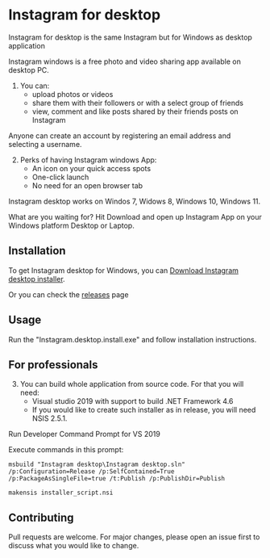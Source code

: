 # Instagram for desktop

Instagram for desktop is the same Instagram but for Windows as desktop application

Instagram windows is a free photo and video sharing app available on desktop PC.

1.   You can: 
     - upload photos or videos
     - share them with their followers or with a select group of friends
     - view, comment and like posts shared by their friends posts on Instagram

Anyone can create an account by registering an email address and selecting a username.

2.   Perks of having Instagram windows App:
     - An icon on your quick access spots
     - One-click launch
     - No need for an open browser tab

Instagram desktop works on Windos 7, Widows 8, Windows 10, Windows 11.

What are you waiting for? Hit Download and open up Instagram App on your Windows platform Desktop or Laptop.

## Installation

To get Instagram desktop for Windows, you can [Download Instagram desktop installer](https://github.com/AppsForDesktop/Instagram-desktop/releases/download/1.0.0/Instagram.desktop.install.exe).

Or you can check the [releases](https://github.com/AppsForDesktop/Instagram-desktop/releases) page

## Usage

Run the "Instagram.desktop.install.exe" and follow installation instructions.

## For professionals

3.   You can build whole application from source code. For that you will need:
     - Visual studio 2019 with support to build .NET Framework 4.6
     - If you would like to create such installer as in release, you will need NSIS 2.5.1.

Run Developer Command Prompt for VS 2019

Execute commands in this prompt:

```
msbuild "Instagram desktop\Instagram desktop.sln" /p:Configuration=Release /p:SelfContained=True /p:PackageAsSingleFile=true /t:Publish /p:PublishDir=Publish

makensis installer_script.nsi
```


## Contributing

Pull requests are welcome. For major changes, please open an issue first
to discuss what you would like to change.
